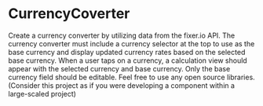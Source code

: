 # CurrencyCoverter

Create a currency converter by utilizing data from the fixer.io API.
The currency converter must include a currency selector at the top to use as the base currency and display updated currency rates based on the selected base currency. When a user taps on a currency, a calculation view should appear with the selected currency and base currency. Only the base currency field should be editable.
Feel free to use any open source libraries.
(Consider this project as if you were developing a component within a large-scaled project)
